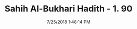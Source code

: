 ---
title        : "Sahih Al-Bukhari Hadith - 1. 90"
date         : 7/25/2018 1:48:14 PM
draft        : false
type         : "hadith"
layout       : "hadith"
BookCode     : "SHB"
VolumeNumber : "1"
HadithNumber : "90"
categories  :  ["Knowledge-To be furious while preaching or teaching"]
tags  :  ["Abu Masud Al Ansari"]
---